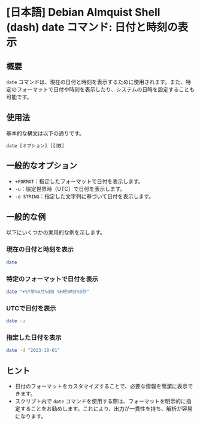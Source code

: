 # [日本語] Debian Almquist Shell (dash) date コマンド: 日付と時刻の表示

## 概要
`date` コマンドは、現在の日付と時刻を表示するために使用されます。また、特定のフォーマットで日付や時刻を表示したり、システムの日時を設定することも可能です。

## 使用法
基本的な構文は以下の通りです。

```
date [オプション] [引数]
```

## 一般的なオプション
- `+FORMAT`：指定したフォーマットで日付を表示します。
- `-u`：協定世界時（UTC）で日付を表示します。
- `-d STRING`：指定した文字列に基づいて日付を表示します。

## 一般的な例
以下にいくつかの実用的な例を示します。

### 現在の日付と時刻を表示
```bash
date
```

### 特定のフォーマットで日付を表示
```bash
date "+%Y年%m月%d日 %H時%M分%S秒"
```

### UTCで日付を表示
```bash
date -u
```

### 指定した日付を表示
```bash
date -d "2023-10-01"
```

## ヒント
- 日付のフォーマットをカスタマイズすることで、必要な情報を簡潔に表示できます。
- スクリプト内で `date` コマンドを使用する際は、フォーマットを明示的に指定することをお勧めします。これにより、出力が一貫性を持ち、解析が容易になります。